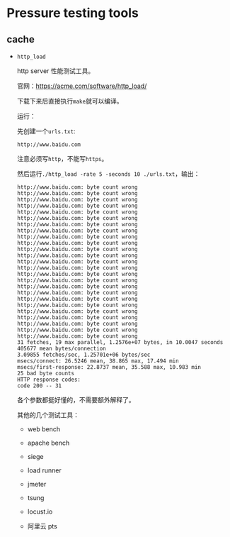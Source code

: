 # Pressure testing tools

## cache

* `http_load`

    http server 性能测试工具。

    官网：<https://acme.com/software/http_load/>

    下载下来后直接执行`make`就可以编译。

    运行：

    先创建一个`urls.txt`:

    ```
    http://www.baidu.com
    ```

    注意必须写`http`，不能写`https`。

    然后运行`./http_load -rate 5 -seconds 10 ./urls.txt`，输出：

    ```
    http://www.baidu.com: byte count wrong
    http://www.baidu.com: byte count wrong
    http://www.baidu.com: byte count wrong
    http://www.baidu.com: byte count wrong
    http://www.baidu.com: byte count wrong
    http://www.baidu.com: byte count wrong
    http://www.baidu.com: byte count wrong
    http://www.baidu.com: byte count wrong
    http://www.baidu.com: byte count wrong
    http://www.baidu.com: byte count wrong
    http://www.baidu.com: byte count wrong
    http://www.baidu.com: byte count wrong
    http://www.baidu.com: byte count wrong
    http://www.baidu.com: byte count wrong
    http://www.baidu.com: byte count wrong
    http://www.baidu.com: byte count wrong
    http://www.baidu.com: byte count wrong
    http://www.baidu.com: byte count wrong
    http://www.baidu.com: byte count wrong
    http://www.baidu.com: byte count wrong
    http://www.baidu.com: byte count wrong
    http://www.baidu.com: byte count wrong
    http://www.baidu.com: byte count wrong
    http://www.baidu.com: byte count wrong
    http://www.baidu.com: byte count wrong
    31 fetches, 19 max parallel, 1.2576e+07 bytes, in 10.0047 seconds
    405677 mean bytes/connection
    3.09855 fetches/sec, 1.25701e+06 bytes/sec
    msecs/connect: 26.5246 mean, 38.865 max, 17.494 min
    msecs/first-response: 22.8737 mean, 35.588 max, 10.983 min
    25 bad byte counts
    HTTP response codes:
    code 200 -- 31
    ```

    各个参数都挺好懂的，不需要额外解释了。

    其他的几个测试工具：

    * web bench

    * apache bench

    * siege

    * load runner

    * jmeter

    * tsung

    * locust.io

    * 阿里云 pts